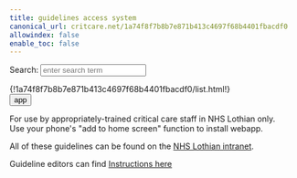 ```yaml
---
title: guidelines access system
canonical_url: critcare.net/1a74f8f7b8b7e871b413c4697f68b4401fbacdf0
allowindex: false
enable_toc: false
---
```


<link rel="/1a74f8f7b8b7e871b413c4697f68b4401fbacdf0/img/favicon.ico">
<link rel="apple-touch-icon" sizes="180x180" href="/1a74f8f7b8b7e871b413c4697f68b4401fbacdf0/img/favicon/apple-touch-icon.png">
<link rel="icon" type="image/png" sizes="32x32" href="/1a74f8f7b8b7e871b413c4697f68b4401fbacdf0/img/favicon/favicon-32x32.png">
<link rel="icon" type="image/png" sizes="16x16" href="/1a74f8f7b8b7e871b413c4697f68b4401fbacdf0/img/favicon/favicon-16x16.png">
<link rel="manifest" href="/1a74f8f7b8b7e871b413c4697f68b4401fbacdf0/img/favicon/site.webmanifest" crossorigin="use-credentials">
<link rel="mask-icon" href="/1a74f8f7b8b7e871b413c4697f68b4401fbacdf0/img/favicon/safari-pinned-tab.svg" color="#5bbad5">
<link rel="shortcut icon" href="/1a74f8f7b8b7e871b413c4697f68b4401fbacdf0/img/favicon/favicon.ico">
<meta name="msapplication-TileColor" content="#da532c">
<meta name="msapplication-config" content="/1a74f8f7b8b7e871b413c4697f68b4401fbacdf0/img/favicon/browserconfig.xml">
<meta name="theme-color" content="#ffffff">
<meta name="viewport" content="width=device-width, user-scalable=no" />
<meta http-equiv="cache-control" content="Private" />
<meta http-equiv="Expires" content="600" />
<script src="https://unpkg.com/lunr/lunr.js"></script>
<script src="https://code.jquery.com/jquery-2.1.3.min.js"></script>
<!-- https://lunrjs.com/guides/getting_started.html -->
<link rel="stylesheet" href="custom.css">


<p>Search: <input id="search" type="text" placeholder="enter search term"></p>

<div id="results"></div>

<div class="col-xs-12 col-md-6 col-lg-4">
  {!1a74f8f7b8b7e871b413c4697f68b4401fbacdf0/list.html!}
</div>

<div class="col-xs-12 col-md-6 col-lg-8">
  <button class="add-button">app</button>
</div>

<div>
  <p>
    For use by appropriately-trained critical care staff in NHS Lothian only. <br>Use your phone's "add to home screen" function to install webapp.
  </p>
    
  <p>
    All of these guidelines can be found on the <a href="http://intranet.lothian.scot.nhs.uk/Directory/CriticalCare/Pages"> NHS Lothian intranet</a>.
  </p>

  <p>
    Guideline editors can find <a href="https://critcare.net/1a74f8f7b8b7e871b413c4697f68b4401fbacdf0/criticalcare/offline_README/">Instructions here</a> 
  </p>
</div>

<script src="search.js"></script>
<script >
  if ('serviceWorker' in navigator) {
navigator.serviceWorker.register('./sw.js').then(function(reg) {
    console.log('Successfully registered service worker', reg);
}).catch(function(err) {
    console.warn('Error whilst registering service worker', err);
});
}

// Code to handle install prompt on desktop
let deferredPrompt;
const addBtn = document.querySelector('.add-button');
addBtn.style.display = 'block';

window.addEventListener('beforeinstallprompt', (e) => {
  console.log("beforeinstallprompt activated")
  // Prevent Chrome 67 and earlier from automatically showing the prompt
  e.preventDefault();
  // Stash the event so it can be triggered later.
  deferredPrompt = e;
  // Update UI to notify the user they can add to home screen
  addBtn.style.display = 'block';

  addBtn.addEventListener('click', () => {
    console.log("addBtn button activated")
    // hide our user interface that shows our A2HS button
    addBtn.style.display = 'none';
    // Show the prompt
    deferredPrompt.prompt();
    // Wait for the user to respond to the prompt
    deferredPrompt.userChoice.then((choiceResult) => {
      if (choiceResult.outcome === 'accepted') {
        console.log('User accepted the A2HS prompt');
      } else {
        console.log('User dismissed the A2HS prompt');
      }
      deferredPrompt = null;
    });
  });
});

</script>








